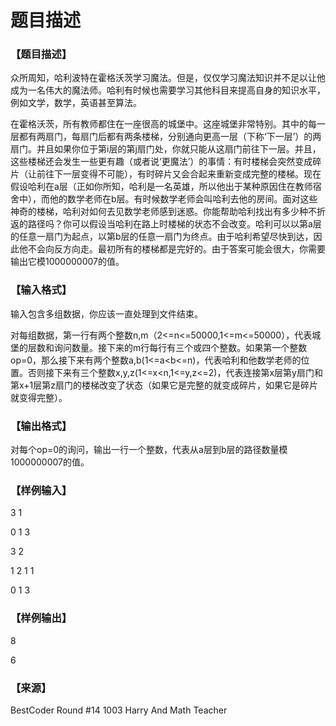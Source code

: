 # 题目描述


<h3>
【题目描述】
</h3>
<p>
众所周知，哈利波特在霍格沃茨学习魔法。但是，仅仅学习魔法知识并不足以让他成为一名伟大的魔法师。哈利有时候也需要学习其他科目来提高自身的知识水平，例如文学，数学，英语甚至算法。
</p>
<p>
在霍格沃茨，所有教师都住在一座很高的城堡中。这座城堡非常特别。其中的每一层都有两扇门，每扇门后都有两条楼梯，分别通向更高一层（下称‘下一层’）的两扇门。并且如果你位于第i层的第j扇门处，你就只能从这扇门前往下一层。并且，这些楼梯还会发生一些更有趣（或者说‘更魔法’）的事情：有时楼梯会突然变成碎片（让前往下一层变得不可能），有时碎片又会合起来重新变成完整的楼梯。现在假设哈利在a层（正如你所知，哈利是一名英雄，所以他出于某种原因住在教师宿舍中），而他的数学老师在b层。有时候数学老师会叫哈利去他的房间。面对这些神奇的楼梯，哈利对如何去见数学老师感到迷惑。你能帮助哈利找出有多少种不折返的路径吗？你可以假设当哈利在路上时楼梯的状态不会改变。哈利可以以第a层的任意一扇门为起点，以第b层的任意一扇门为终点。由于哈利希望尽快到达，因此他不会向反方向走。最初所有的楼梯都是完好的。由于答案可能会很大，你需要输出它模1000000007的值。
</p>
<h3>
【输入格式】
</h3>
<p>
输入包含多组数据，你应该一直处理到文件结束。
</p>
<p>
对每组数据，第一行有两个整数n,m（2&lt;=n&lt;=50000,1&lt;=m&lt;=50000），代表城堡的层数和询问数量。接下来的m行每行有三个或四个整数。如果第一个整数op=0，那么接下来有两个整数a,b(1&lt;=a&lt;b&lt;=n)，代表哈利和他数学老师的位置。否则接下来有三个整数x,y,z(1&lt;=x&lt;n,1&lt;=y,z&lt;=2)，代表连接第x层第y扇门和第x+1层第z扇门的楼梯改变了状态（如果它是完整的就变成碎片，如果它是碎片就变得完整）。
</p>
<h3>
【输出格式】
</h3>
<p>
对每个op=0的询问，输出一行一个整数，代表从a层到b层的路径数量模1000000007的值。
</p>
<h3>
【样例输入】
</h3>
<p>
3 1
</p>
<p>
0 1 3
</p>
<p>
3 2
</p>
<p>
1 2 1 1
</p>
<p>
0 1 3
</p>
<h3>
【样例输出】
</h3>
<p>
8
</p>
<p>
6
</p>
<h3>
【来源】
</h3>
<p>
BestCoder Round #14 1003 Harry And Math Teacher
</p>
